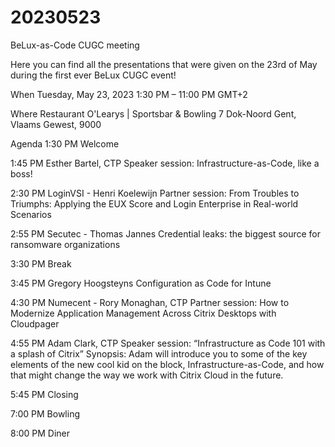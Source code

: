 # 20230523
BeLux-as-Code CUGC meeting

Here you can find all the presentations that were given on the 23rd of May during the first ever BeLux CUGC event!

When
Tuesday, May 23, 2023
1:30 PM – 11:00 PM GMT+2

Where
Restaurant O'Learys | Sportsbar & Bowling
7 Dok-Noord
Gent, Vlaams Gewest, 9000

Agenda
1:30 PM     Welcome

1:45 PM     Esther Bartel, CTP
            Speaker session: Infrastructure-as-Code, like a boss!

2:30 PM     LoginVSI - Henri Koelewijn
            Partner session: From Troubles to Triumphs: Applying the EUX Score and Login Enterprise in Real-world Scenarios

2:55 PM     Secutec - Thomas Jannes
            Credential leaks: the biggest source for ransomware organizations

3:30 PM     Break

3:45 PM     Gregory Hoogsteyns
            Configuration as Code for Intune

4:30 PM     Numecent - Rory Monaghan, CTP
            Partner session: How to Modernize Application Management Across Citrix Desktops with Cloudpager

4:55 PM     Adam Clark, CTP
            Speaker session: “Infrastructure as Code 101 with a splash of Citrix” Synopsis: Adam will introduce you to some of the key elements of the new cool kid on the block, Infrastructure-as-Code, and how that might change the way we work with Citrix Cloud in the future.

5:45 PM     Closing

7:00 PM     Bowling

8:00 PM     Diner
